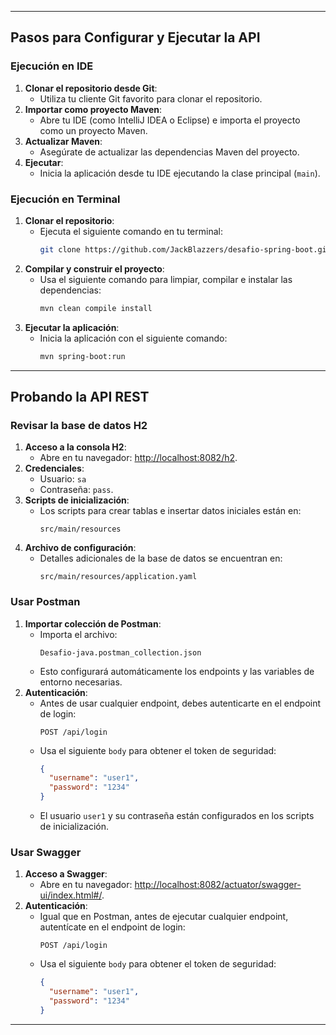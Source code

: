 
---

## Pasos para Configurar y Ejecutar la API

### Ejecución en IDE
1. **Clonar el repositorio desde Git**:
    - Utiliza tu cliente Git favorito para clonar el repositorio.
2. **Importar como proyecto Maven**:
    - Abre tu IDE (como IntelliJ IDEA o Eclipse) e importa el proyecto como un proyecto Maven.
3. **Actualizar Maven**:
    - Asegúrate de actualizar las dependencias Maven del proyecto.
4. **Ejecutar**:
    - Inicia la aplicación desde tu IDE ejecutando la clase principal (`main`).

### Ejecución en Terminal
1. **Clonar el repositorio**:
    - Ejecuta el siguiente comando en tu terminal:
      ```bash
      git clone https://github.com/JackBlazzers/desafio-spring-boot.git
      ```
2. **Compilar y construir el proyecto**:
    - Usa el siguiente comando para limpiar, compilar e instalar las dependencias:
      ```bash
      mvn clean compile install
      ```
3. **Ejecutar la aplicación**:
    - Inicia la aplicación con el siguiente comando:
      ```bash
      mvn spring-boot:run
      ```

---

## Probando la API REST

### Revisar la base de datos H2
1. **Acceso a la consola H2**:
    - Abre en tu navegador: [http://localhost:8082/h2](http://localhost:8082/h2).
2. **Credenciales**:
    - Usuario: `sa`
    - Contraseña: `pass`.
3. **Scripts de inicialización**:
    - Los scripts para crear tablas e insertar datos iniciales están en:
      ```
      src/main/resources
      ```
4. **Archivo de configuración**:
    - Detalles adicionales de la base de datos se encuentran en:
      ```
      src/main/resources/application.yaml
      ```

### Usar Postman
1. **Importar colección de Postman**:
    - Importa el archivo:
      ```
      Desafio-java.postman_collection.json
      ```
    - Esto configurará automáticamente los endpoints y las variables de entorno necesarias.
2. **Autenticación**:
    - Antes de usar cualquier endpoint, debes autenticarte en el endpoint de login:
      ```
      POST /api/login
      ```
    - Usa el siguiente `body` para obtener el token de seguridad:
      ```json
      {
        "username": "user1",
        "password": "1234"
      }
      ```
    - El usuario `user1` y su contraseña están configurados en los scripts de inicialización.

### Usar Swagger
1. **Acceso a Swagger**:
    - Abre en tu navegador: [http://localhost:8082/actuator/swagger-ui/index.html#/](http://localhost:8082/actuator/swagger-ui/index.html#/).
2. **Autenticación**:
    - Igual que en Postman, antes de ejecutar cualquier endpoint, autentícate en el endpoint de login:
      ```
      POST /api/login
      ```
    - Usa el siguiente `body` para obtener el token de seguridad:
      ```json
      {
        "username": "user1",
        "password": "1234"
      }
      ```

---
